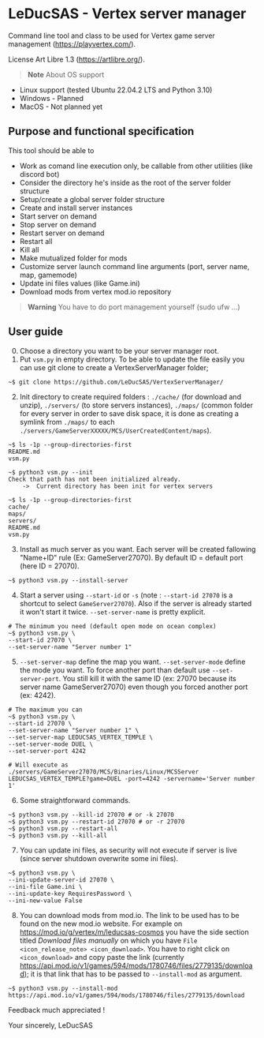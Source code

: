 # LeDucSAS - Vertex server manager
Command line tool and class to be used for Vertex game server management (https://playvertex.com/).

License Art Libre 1.3 (https://artlibre.org/).


> **Note**
> About OS support
* Linux support (tested Ubuntu 22.04.2 LTS and Python 3.10)
* Windows - Planned
* MacOS - Not planned yet


## Purpose and functional specification
This tool should be able to
- Work as comand line execution only, be callable from other utilities (like discord bot)
- Consider the directory he's inside as the root of the server folder structure
- Setup/create a global server folder structure
- Create and install server instances
- Start server on demand
- Stop server on demand
- Restart server on demand
- Restart all
- Kill all
- Make mutualized folder for mods
- Customize server launch command line arguments (port, server name, map, gamemode)
- Update ini files values (like Game.ini)
- Download mods from vertex mod.io repository

> **Warning**
> You have to do port management yourself (sudo ufw ...)



## User guide

0. Choose a directory you want to be your server manager root.
1. Put `vsm.py` in empty directory. To be able to update the file easily you can use git clone to create a VertexServerManager folder;
```console
~$ git clone https://github.com/LeDucSAS/VertexServerManager/
```
2. Init directory to create required folders : `./cache/` (for download and unzip), `./servers/` (to store servers instances), `./maps/` (common folder for every server in order to save disk space, it is done as creating a symlink from `./maps/` to each `./servers/GameServerXXXXX/MCS/UserCreatedContent/maps`).
```console
~$ ls -1p --group-directories-first
README.md
vsm.py

~$ python3 vsm.py --init
Check that path has not been initialized already.
    ->  Current directory has been init for vertex servers

~$ ls -1p --group-directories-first
cache/
maps/
servers/
README.md
vsm.py
```
3. Install as much server as you want. Each server will be created fallowing "Name+ID" rule (Ex: GameServer27070). By default ID = default port (here ID = 27070). 
```console
~$ python3 vsm.py --install-server
```
4. Start a server using `--start-id` or `-s` (note : `--start-id 27070` is a shortcut to select `GameServer27070`). Also if the server is already started it won't start it twice. `--set-server-name` is pretty explicit. 
```console
# The minimum you need (default open mode on ocean complex)
~$ python3 vsm.py \
--start-id 27070 \
--set-server-name "Server number 1" 
```
5. `--set-server-map` define the map you want. `--set-server-mode` define the mode you want. To force another port than default use `--set-server-port`. You still kill it with the same ID (ex: 27070 because its server name GameServer27070) even though you forced another port (ex: 4242). 
```console
# The maximum you can
~$ python3 vsm.py \
--start-id 27070 \
--set-server-name "Server number 1" \
--set-server-map LEDUCSAS_VERTEX_TEMPLE \
--set-server-mode DUEL \
--set-server-port 4242

# Will execute as
./servers/GameServer27070/MCS/Binaries/Linux/MCSServer LEDUCSAS_VERTEX_TEMPLE?game=DUEL -port=4242 -servername='Server number 1'
```
6. Some straightforward commands.
```console
~$ python3 vsm.py --kill-id 27070 # or -k 27070
~$ python3 vsm.py --restart-id 27070 # or -r 27070
~$ python3 vsm.py --restart-all
~$ python3 vsm.py --kill-all
```
7. You can update ini files, as security will not execute if server is live (since server shutdown overwrite some ini files).
```console
~$ python3 vsm.py \
--ini-update-server-id 27070 \
--ini-file Game.ini \
--ini-update-key RequiresPassword \
--ini-new-value False
```
8. You can download mods from mod.io. The link to be used has to be found on the new mod.io website. For example on https://mod.io/g/vertex/m/leducsas-cosmos you have the side section titled _Download files manually_ on which you have `File <icon_release_note> <icon_download>`. You have to right click on `<icon_download>` and copy paste the link (currently https://api.mod.io/v1/games/594/mods/1780746/files/2779135/download); it is that link that has to be passed to `--install-mod` as argument.
```console
~$ python3 vsm.py --install-mod https://api.mod.io/v1/games/594/mods/1780746/files/2779135/download
```

Feedback much appreciated !

Your sincerely,
LeDucSAS
